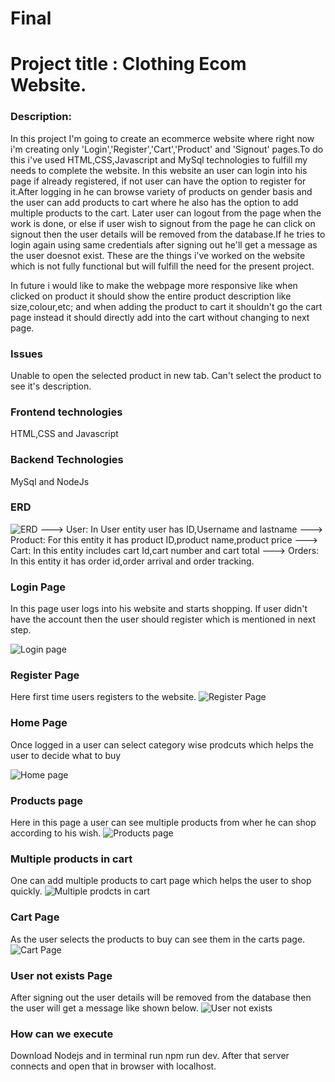 # Final
# Project title : Clothing Ecom Website.

### Description:
In this project I'm going to create an ecommerce website where right now i'm creating only 'Login','Register','Cart','Product' and 'Signout' pages.To do this i've used HTML,CSS,Javascript and MySql technologies to fulfill my needs to complete  the website.
In this website an user can login into his page if already registered, if not user can have the option to register for it.After logging in he can browse variety of products on gender basis and the user can add products to cart where he also has the option to add multiple products to the cart.
Later user can logout from the page when the work is done, or else if user wish to signout from the page he can click on signout then the user details will be removed from the database.If he tries to login again using same credentials after signing out he'll get a message as the user doesnot exist.
These are the things i've worked on the website which is not fully functional but will fulfill the need for the present project.

In future i would like to make the webpage more responsive like when clicked on product it should show the entire product description like size,colour,etc; and when adding the product to cart it shouldn't go the cart page instead it should directly add into the cart without changing to next page.

### Issues
Unable to open the selected product in new tab.
Can't select the product to see it's description.

### Frontend technologies
HTML,CSS and Javascript

### Backend Technologies
MySql and NodeJs

### ERD
![ERD](https://user-images.githubusercontent.com/70013071/168950811-5c52dcf5-43ca-4349-a2dd-21b6f069be47.jpg)
---> User: In User entity user has ID,Username and lastname
---> Product: For this entity it has product ID,product name,product price
---> Cart: In this entity includes cart Id,cart number and cart total
---> Orders: In this entity it has order id,order arrival and order tracking.


### Login Page
In this page user logs into his website and starts shopping. If user didn't have the account then the user should register which is mentioned in next step.

![Login page](https://user-images.githubusercontent.com/70013071/168944855-f1d641f2-dab3-41ad-aaf5-a954a47ae2bd.jpg)

### Register Page
Here first time users registers to the website.
![Register Page](https://user-images.githubusercontent.com/70013071/168944905-6ee70573-dc34-4561-b58b-c0b9eeb7c345.jpg)

### Home Page
Once logged in a user can select category wise prodcuts which helps the user to decide what to buy 

![Home page](https://user-images.githubusercontent.com/70013071/168945089-e7ff1e90-c0b4-47eb-8cfb-1764df504969.jpg)

### Products page
Here in this page a user can see multiple products from wher he can shop according to his wish.
![Products page](https://user-images.githubusercontent.com/70013071/168944949-da6176e8-05a8-406d-8ed5-0036805c0303.jpg)

### Multiple products in cart
One can add multiple products to cart page which helps the user to shop quickly.
![Multiple prodcts in cart](https://user-images.githubusercontent.com/70013071/168945174-898d9ee9-e4a6-43a1-9410-b3efaa63a313.jpg)

### Cart Page
As the user selects the products to buy can see them in the carts page.
![Cart Page](https://user-images.githubusercontent.com/70013071/168945027-2e35bf59-c9ee-421c-ad65-8f266befe7db.jpg)

### User not exists Page
After signing out the user details will be removed from the database then the user will get a message like shown below.
![User not exists](https://user-images.githubusercontent.com/70013071/168945137-6e09104b-2dde-4ba4-b49c-33f0568b74c1.jpg)

### How can we execute
Download Nodejs and in terminal run npm run dev. After that server connects and open that in browser with localhost.




